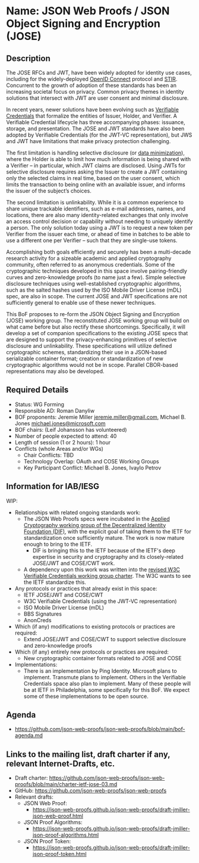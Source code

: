 # Name: JSON Web Proofs / JSON Object Signing and Encryption (JOSE)

## Description

The JOSE RFCs and JWT, have been widely adopted for identity use cases, including for the widely-deployed [OpenID Connect](https://openid.net/connect/) protocol and [STIR](https://www.ietf.org/blog/stir-action/).  Concurrent to the growth of adoption of these standards has been an increasing societal focus on privacy.  Common privacy themes in identity solutions that intersect with JWT are user consent and minimal disclosure.

In recent years, newer solutions have been evolving such as [Verifiable Credentials](https://www.w3.org/TR/vc-data-model/) that formalize the entities of Issuer, Holder, and Verifier.  A Verifiable Credential lifecycle has three accompanying phases: issuance, storage, and presentation.  The JOSE and JWT standards have also been adopted by Verifiable Credentials (for the JWT-VC representation), but JWS and JWT have limitations that make privacy protection challenging.

The first limitation is handling selective disclosure (or [data minimization](https://www.rfc-editor.org/rfc/rfc6973.html#section-6.1)), where the Holder is able to limit how much information is being shared with a Verifier – in particular, which JWT claims are disclosed. Using JWTs for selective disclosure requires asking the Issuer to create a JWT containing only the selected claims in real time, based on the user consent, which limits the transaction to being online with an available issuer, and informs the issuer of the subject’s choices.

The second limitation is unlinkability. While it is a common experience to share unique trackable identifiers, such as e-mail addresses, names, and locations, there are also many identity-related exchanges that only involve an access control decision or capability without needing to uniquely identify a person. The only solution today using a JWT is to request a new token per Verifier from the issuer each time, or ahead of time in batches to be able to use a different one per Verifier – such that they are single-use tokens.

Accomplishing both goals efficiently and securely has been a multi-decade research activity for a sizeable academic and applied cryptography community, often referred to as anonymous credentials. Some of the cryptographic techniques developed in this space involve pairing-friendly curves and zero-knowledge proofs (to name just a few).  Simple selective disclosure techniques using well-established cryptographic algorithms, such as the salted hashes used by the ISO Mobile Driver License (mDL) spec, are also in scope.  The current JOSE and JWT specifications are not sufficiently general to enable use of these newer techniques.

This BoF proposes to re-form the JSON Object Signing and Encryption (JOSE) working group.  The reconstituted JOSE working group will build on what came before but also rectify these shortcomings.  Specifically, it will develop a set of companion specifications to the existing JOSE specs that are designed to support the privacy-enhancing primitives of selective disclosure and unlinkability.  These specifications will utilize defined cryptographic schemes, standardizing their use in a JSON-based serializable container format; creation or standardization of new cryptographic algorithms would not be in scope.  Parallel CBOR-based representations may also be developed.

## Required Details
- Status: WG Forming
- Responsible AD: Roman Danyliw
- BOF proponents: Jeremie Miller <jeremie.miller@gmail.com>, Michael B. Jones <michael.jones@microsoft.com>
- BOF chairs: (Leif Johansson has volunteered)
- Number of people expected to attend: 40
- Length of session (1 or 2 hours): 1 hour
- Conflicts (whole Areas and/or WGs)
   - Chair Conflicts: TBD
   - Technology Overlap: OAuth and COSE Working Groups
   - Key Participant Conflict: Michael B. Jones, Ivaylo Petrov

## Information for IAB/IESG

WIP:

- Relationships with related ongoing standards work:
  - The JSON Web Proofs specs were incubated in the [Applied Cryptography working group of the Decentralized Identity Foundation (DIF)](https://json-web-proofs.github.io/json-web-proofs/draft-jmiller-json-web-proof.html), with the explicit goal of taking them to the IETF for standardization once sufficiently mature.  The work is now mature enough to bring to the IETF.
    - DIF is bringing this to the IETF because of the IETF's deep expertise in security and cryptography and its closely-related JOSE/JWT and COSE/CWT work.
  - A dependency upon this work was written into the [revised W3C Verifiable Credentials working group charter](https://www.w3.org/2022/05/proposed-vc-wg-charter.html).  The W3C wants to see the IETF standardize this.
- Any protocols or practices that already exist in this space:
  - IETF JOSE/JWT and COSE/CWT
  - W3C Verifiable Credentials (using the JWT-VC representation)
  - ISO Mobile Driver License (mDL)
  - BBS Signatures
  - AnonCreds
- Which (if any) modifications to existing protocols or practices are required:
  - Extend JOSE/JWT and COSE/CWT to support selective disclosure and zero-knowledge proofs
- Which (if any) entirely new protocols or practices are required:
  - New cryptographic container formats related to JOSE and COSE
- Implementations:
  - There is an implementation by Ping Identity.  Microsoft plans to implement.  Transmute plans to implement.  Others in the Verifiable Credentials space also plan to implement.  Many of these people will be at IETF in Philadelphia, some specifically for this BoF.  We expect some of these implementations to be open source.


## Agenda
   - https://github.com/json-web-proofs/json-web-proofs/blob/main/bof-agenda.md

## Links to the mailing list, draft charter if any, relevant Internet-Drafts, etc.
   - Draft charter: https://github.com/json-web-proofs/json-web-proofs/blob/main/charter-ietf-jose-03.md
   - GitHub: https://github.com/json-web-proofs/json-web-proofs
   - Relevant drafts:
      - JSON Web Proof:
         - https://json-web-proofs.github.io/json-web-proofs/draft-jmiller-json-web-proof.html
      - JSON Proof Algorithms:
         - https://json-web-proofs.github.io/json-web-proofs/draft-jmiller-json-proof-algorithms.html
      - JSON Proof Token:
         - https://json-web-proofs.github.io/json-web-proofs/draft-jmiller-json-proof-token.html
